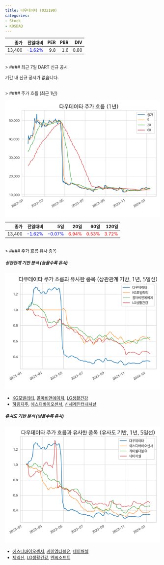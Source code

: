 ```yaml
---
title: 다우데이타 (032190)
categories:
- Stock
- KOSDAQ
---
```


|종가|전일대비|PER|PBR|DIV|
|---:|-------:|--:|--:|--:|
|13,400|<span style="color: blue">-1.62%</span>|9.8|1.6|0.80|

<!-- more -->

<br>
> #### 최근 7일 DART 신규 공시

기간 내 신규 공시가 없습니다.

<br>
> #### 주가 흐름 (최근 1년)

![032190](/assets/images/stock/032190.png)

|종가|전일대비|5일|20일|60일|120일|
|---:|-------:|--:|---:|---:|----:|
|13,400|<span style="color: blue">-1.62%</span>|<span style="color: blue">-0.07%</span>|<span style="color: red">6.94%</span>|<span style="color: red">0.53%</span>|<span style="color: red">3.72%</span>|

<br>
> #### 주가 흐름 유사 종목

##### 상관관계 기반 분석 (높을수록 유사)
![032190](/assets/images/stock/032190_corr.png)
- [KG모빌리티](/003620/), [콜마비앤에이치](/200130/), [LG생활건강](/051900/)
- [하림지주](/003380/), [에스디바이오센서](/137310/), [신세계인터내셔날](/031430/)

##### 유사도 기반 분석 (낮을수록 유사)
![032190](/assets/images/stock/032190_sim.png)
- [에스디바이오센서](/137310/), [케이엠더블유](/032500/), [네이처셀](/007390/)
- [제넥신](/095700/), [LG생활건강](/051900/), [엔씨소프트](/036570/)